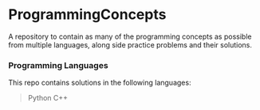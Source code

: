 # ProgrammingConcepts
A repository to contain as many of the programming concepts as possible from multiple languages, along side practice problems and their solutions.
### Programming Languages
This repo contains solutions in the following languages:
> Python
> C++